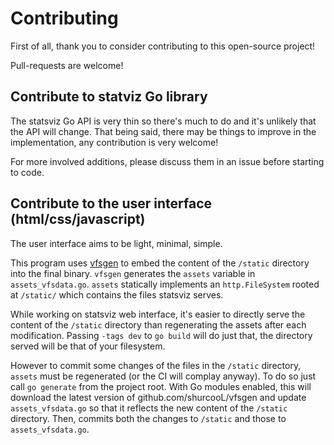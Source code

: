 Contributing
============

First of all, thank you to consider contributing to this open-source project!

Pull-requests are welcome!


## Contribute to statviz Go library

The statsviz Go API is very thin so there's much to do and it's unlikely that
the API will change.
That being said, there may be things to improve in the implementation, any
contribution is very welcome!

For more involved additions, please discuss them in an issue before starting to
code.


## Contribute to the user interface (html/css/javascript)

The user interface aims to be light, minimal, simple.

This program uses [vfsgen](github.com/shurcooL/vfsgen) to embed the content of 
the `/static` directory into the final binary. `vfsgen` generates the `assets`
variable in `assets_vfsdata.go`. `assets` statically implements an 
`http.FileSystem` rooted at `/static/` which contains the files statsviz serves.

While working on statsviz web interface, it's easier to directly serve the
content of the `/static` directory than regenerating the assets after each 
modification. Passing `-tags dev` to `go build` will do just that, the
directory served will be that of your filesystem.

However to commit some changes of the files in the `/static` directory, `assets`
must be regenerated (or the CI will complay anyway).
To do so just call `go generate` from the project root. With Go modules enabled,
this will download the latest version of github.com/shurcooL/vfsgen and update 
`assets_vfsdata.go` so that it reflects the new content of the `/static` 
directory. Then, commits both the changes to `/static` and those to `assets_vfsdata.go`.
